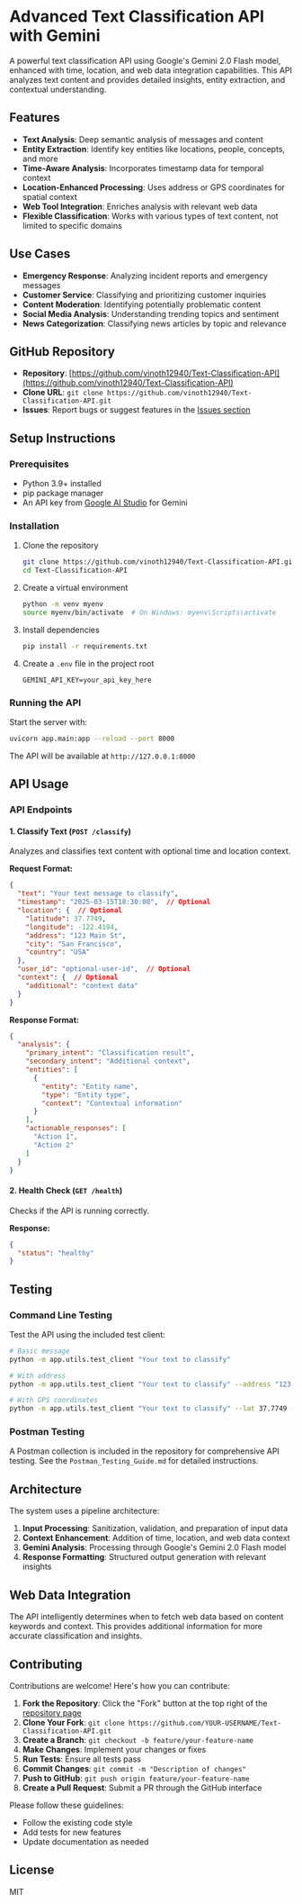 # Advanced Text Classification API with Gemini

A powerful text classification API using Google's Gemini 2.0 Flash model, enhanced with time, location, and web data integration capabilities. This API analyzes text content and provides detailed insights, entity extraction, and contextual understanding.

## Features

- **Text Analysis**: Deep semantic analysis of messages and content
- **Entity Extraction**: Identify key entities like locations, people, concepts, and more
- **Time-Aware Analysis**: Incorporates timestamp data for temporal context
- **Location-Enhanced Processing**: Uses address or GPS coordinates for spatial context
- **Web Tool Integration**: Enriches analysis with relevant web data
- **Flexible Classification**: Works with various types of text content, not limited to specific domains

## Use Cases

- **Emergency Response**: Analyzing incident reports and emergency messages
- **Customer Service**: Classifying and prioritizing customer inquiries
- **Content Moderation**: Identifying potentially problematic content
- **Social Media Analysis**: Understanding trending topics and sentiment
- **News Categorization**: Classifying news articles by topic and relevance

## GitHub Repository

- **Repository**: [https://github.com/vinoth12940/Text-Classification-API](https://github.com/vinoth12940/Text-Classification-API)
- **Clone URL**: `git clone https://github.com/vinoth12940/Text-Classification-API.git`
- **Issues**: Report bugs or suggest features in the [Issues section](https://github.com/vinoth12940/Text-Classification-API/issues)

## Setup Instructions

### Prerequisites

- Python 3.9+ installed
- pip package manager
- An API key from [Google AI Studio](https://ai.google.dev/) for Gemini

### Installation

1. Clone the repository
   ```bash
   git clone https://github.com/vinoth12940/Text-Classification-API.git
   cd Text-Classification-API
   ```

2. Create a virtual environment
   ```bash
   python -m venv myenv
   source myenv/bin/activate  # On Windows: myenv\Scripts\activate
   ```

3. Install dependencies
   ```bash
   pip install -r requirements.txt
   ```

4. Create a `.env` file in the project root
   ```
   GEMINI_API_KEY=your_api_key_here
   ```

### Running the API

Start the server with:
```bash
uvicorn app.main:app --reload --port 8000
```

The API will be available at `http://127.0.0.1:8000`

## API Usage

### API Endpoints

#### 1. Classify Text (`POST /classify`)

Analyzes and classifies text content with optional time and location context.

**Request Format:**

```json
{
  "text": "Your text message to classify",
  "timestamp": "2025-03-15T18:30:00",  // Optional
  "location": {  // Optional
    "latitude": 37.7749,
    "longitude": -122.4194,
    "address": "123 Main St",
    "city": "San Francisco",
    "country": "USA"
  },
  "user_id": "optional-user-id",  // Optional
  "context": {  // Optional
    "additional": "context data"
  }
}
```

**Response Format:**

```json
{
  "analysis": {
    "primary_intent": "Classification result",
    "secondary_intent": "Additional context",
    "entities": [
      {
        "entity": "Entity name",
        "type": "Entity type",
        "context": "Contextual information"
      }
    ],
    "actionable_responses": [
      "Action 1",
      "Action 2"
    ]
  }
}
```

#### 2. Health Check (`GET /health`)

Checks if the API is running correctly.

**Response:**

```json
{
  "status": "healthy"
}
```

## Testing

### Command Line Testing

Test the API using the included test client:

```bash
# Basic message
python -m app.utils.test_client "Your text to classify"

# With address
python -m app.utils.test_client "Your text to classify" --address "123 Main St" --city "San Francisco" --country "USA"

# With GPS coordinates
python -m app.utils.test_client "Your text to classify" --lat 37.7749 --lon -122.4194
```

### Postman Testing

A Postman collection is included in the repository for comprehensive API testing. See the `Postman_Testing_Guide.md` for detailed instructions.

## Architecture

The system uses a pipeline architecture:

1. **Input Processing**: Sanitization, validation, and preparation of input data
2. **Context Enhancement**: Addition of time, location, and web data context
3. **Gemini Analysis**: Processing through Google's Gemini 2.0 Flash model
4. **Response Formatting**: Structured output generation with relevant insights

## Web Data Integration

The API intelligently determines when to fetch web data based on content keywords and context. This provides additional information for more accurate classification and insights.

## Contributing

Contributions are welcome! Here's how you can contribute:

1. **Fork the Repository**: Click the "Fork" button at the top right of the [repository page](https://github.com/vinoth12940/Text-Classification-API)
2. **Clone Your Fork**: `git clone https://github.com/YOUR-USERNAME/Text-Classification-API.git`
3. **Create a Branch**: `git checkout -b feature/your-feature-name`
4. **Make Changes**: Implement your changes or fixes
5. **Run Tests**: Ensure all tests pass
6. **Commit Changes**: `git commit -m "Description of changes"`
7. **Push to GitHub**: `git push origin feature/your-feature-name`
8. **Create a Pull Request**: Submit a PR through the GitHub interface

Please follow these guidelines:
- Follow the existing code style
- Add tests for new features
- Update documentation as needed

## License

MIT 